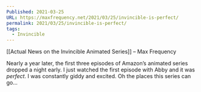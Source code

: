 ```yaml
---
Published: 2021-03-25
URL: https://maxfrequency.net/2021/03/25/invincible-is-perfect/
permalink: 2021/03/25/invincible-is-perfect/
tags:
  - Invincible
---
```

[[Actual News on the Invincible Animated Series]] – Max Frequency

Nearly a year later, the first three episodes of Amazon’s animated series dropped a night early. I just watched the first episode with Abby and it was *perfect*. I was constantly giddy and excited. Oh the places this series can go…